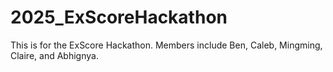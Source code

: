 # 2025_ExScoreHackathon
This is for the ExScore Hackathon. Members include Ben, Caleb, Mingming, Claire, and Abhignya. 
